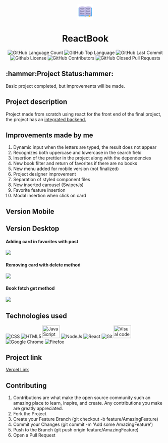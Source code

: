 <div align="center">
<img src="https://github.com/Guilbertoliveira/ReactBook/blob/main/public/books.png?raw=true" width="50">
<h1>ReactBook</h1>
<img alt="GitHub Language Count" src="https://img.shields.io/github/languages/count/Guilbertoliveira/ReactBook" />
<img alt="GitHub Top Language" src="https://img.shields.io/github/languages/top/Guilbertoliveira/ReactBook" />
<img alt="GitHub Last Commit" src="https://img.shields.io/github/last-commit/Guilbertoliveira/ReactBook" />
<img alt="Github License" src="https://img.shields.io/github/license/Guilbertoliveira/ReactBook" />
<img alt="GitHub Contributors" src="https://img.shields.io/github/contributors/Guilbertoliveira/ReactBook" />
<img alt="GitHub Closed Pull Requests" src="https://img.shields.io/github/issues-pr-closed/Guilbertoliveira/ReactBook" />
</div>

<h2>:hammer:Project Status:hammer:</h2>
<p>Basic project completed, but improvements will be made.</p>

<h2>Project description</h2>
<p>Project made from scratch using react for the front end of the final project, the project has an <a href="https://github.com/Guilbertoliveira/BookServerAPI">integrated backend.</a></p>

<h2>Improvements made by me</h2>
<ol>
    <li>Dynamic input when the letters are typed, the result does not appear</li>
    <li>Recognizes both uppercase and lowercase in the search field</li>
    <li>Insertion of the prettier in the project along with the dependencies</li>
    <li>New book filter and return of favorites if there are no books</li>
    <li>New menu added for mobile version (not finalized)</li>
    <li>Project designer improvement</li>
    <li>Separation of styled component files</li>
    <li>New inserted carousel (SwiperJs)</li>
    <li>Favorite feature insertion</li>
    <li>Modal insertion when click on card</li>
</ol>

<h2 >Version Mobile</h2>

<h2>Version Desktop</h2>
<h4>Adding card in favorites with post</h4>
<img src="https://github.com/Guilbertoliveira/ReactBook/assets/41201436/2df57cc7-097a-43fa-b793-c112852b9b96">

<h4>Removing card with delete method</h4>
<img src="https://github.com/Guilbertoliveira/ReactBook/assets/41201436/da535712-b3ac-4214-a566-45d422ab03fe">

<h4>Book fetch get method</h4>
<img src="https://github.com/Guilbertoliveira/ReactBook/assets/41201436/f0550e38-1200-46f5-8d31-cb9fe5a3ea2e">

<h2>Technologies used</h2>
<div>
    <img src="https://cdn.jsdelivr.net/gh/devicons/devicon/icons/css3/css3-plain-wordmark.svg" width="50" title="CSS"  />
    <img src="https://cdn.jsdelivr.net/gh/devicons/devicon/icons/html5/html5-plain-wordmark.svg" width="50" title="HTML5"  />
    <img src="https://cdn.jsdelivr.net/gh/devicons/devicon/icons/javascript/javascript-plain.svg" height="40" width="55" title="JavaScript"/>
    <img src="https://cdn.jsdelivr.net/gh/devicons/devicon/icons/nodejs/nodejs-plain-wordmark.svg" width="55" title="NodeJs" />
    <img src="https://cdn.jsdelivr.net/gh/devicons/devicon/icons/react/react-original-wordmark.svg" width="50" title="React" />
    <img src="https://cdn.jsdelivr.net/gh/devicons/devicon/icons/git/git-plain-wordmark.svg" width="50" title="Git" />
    <img src="https://cdn.jsdelivr.net/gh/devicons/devicon/icons/visualstudio/visualstudio-plain.svg" height="40" width="55" title="Visual code"  />
    <img src="https://cdn.jsdelivr.net/gh/devicons/devicon/icons/chrome/chrome-original-wordmark.svg" width="50" title="Google Chrome"/>
    <img src="https://cdn.jsdelivr.net/gh/devicons/devicon/icons/firefox/firefox-original-wordmark.svg" width="50" title="Firefox" />
</div> 



  
<h2> Project link </h2>
<a href="https://react-book-orpin.vercel.app/">Vercel Link</a>

<h2>Contributing</h2>
<ol>
<li>Contributions are what make the open source community such an amazing place to learn, inspire, and create. Any contributions you make are greatly appreciated.</li>
<li>Fork the Project</li>
<li>Create your Feature Branch (git checkout -b feature/AmazingFeature)</li>
<li>Commit your Changes (git commit -m 'Add some AmazingFeature')</li>
<li>Push to the Branch (git push origin feature/AmazingFeature)</li>
<li>Open a Pull Request</li>
<ol>

